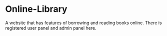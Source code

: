 # Online-Library
A website that has features of borrowing and reading books online. There is registered user panel and admin panel here.
